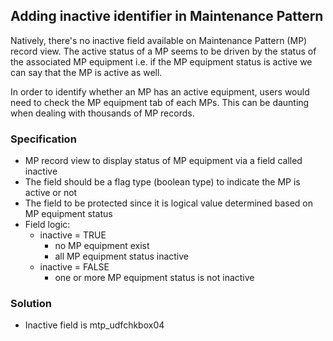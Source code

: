 ## Adding inactive identifier in Maintenance Pattern
Natively, there's no inactive field available on Maintenance Pattern (MP) record view. The active status of a MP seems to be driven by the status of the associated MP equipment i.e. if the MP equipment status is active we can say that the MP is active as well.

In order to identify whether an MP has an active equipment, users would need to check the MP equipment tab of each MPs. This can be daunting when dealing with thousands of MP records.

### Specification
- MP record view to display status of MP equipment via a field called inactive
- The field should be a flag type (boolean type) to indicate the MP is active or not
- The field to be protected since it is logical value determined based on MP equipment status
- Field logic:
  - inactive = TRUE
    - no MP equipment exist
    - all MP equipment status inactive
  - inactive = FALSE
    - one or more MP equipment status is not inactive

### Solution
- Inactive field is mtp_udfchkbox04
    
